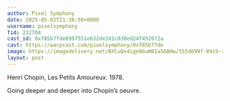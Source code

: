 ```yaml
---
author: Pixel Symphony
date: 2025-05-02T21:38:58+0000
username: pixelsymphony
fid: 232704
cast_id: 0xf85b7fde8997551e632de3d1c030ed24f492072a
cast: https://warpcast.com/pixelsymphony/0xf85b7fde
image: https://imagedelivery.net/BXluQx4ige9GuW0Ia56BHw/555d699f-09cb-4fe7-c082-0bc3da636500/original
layout: post
---
```

Henri Chopin, Les Petits Amoureux. 1978.   
  
Going deeper and deeper into Chopin’s oeuvre.  

<img src='https://imagedelivery.net/BXluQx4ige9GuW0Ia56BHw/555d699f-09cb-4fe7-c082-0bc3da636500/original' alt='' referrerpolicy='no-referrer'/>